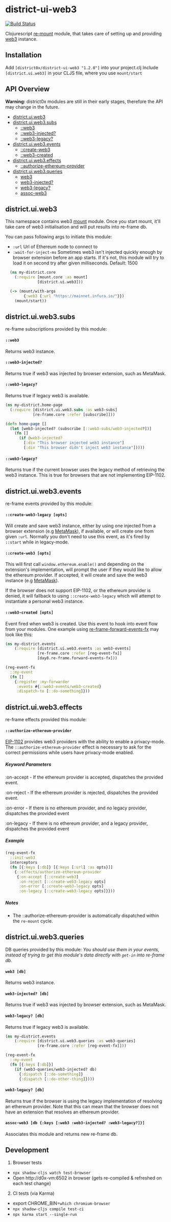 # district-ui-web3

[![Build Status](https://travis-ci.org/district0x/district-ui-web3.svg?branch=master)](https://travis-ci.org/district0x/district-ui-web3)

Clojurescript [re-mount](https://github.com/district0x/d0x-INFRA/blob/master/re-mount.md) module, that takes care of setting up and providing [web3](https://github.com/ethereum/web3.js/) instance.

## Installation
Add `[district0x/district-ui-web3 "1.2.0"]` into your project.clj
Include `[district.ui.web3]` in your CLJS file, where you use `mount/start`

## API Overview

**Warning:** district0x modules are still in their early stages, therefore
the API may change in the future.

- [district.ui.web3](#districtuiweb3)
- [district.ui.web3.subs](#districtuiweb3subs)
  - [::web3](#web3-sub)
  - [::web3-injected?](#web3-injected?-sub)
  - [::web3-legacy?](#web3-legacy?-sub)
- [district.ui.web3.events](#districtuiweb3events)
  - [::create-web3](#create-web3)
  - [::web3-created](#web3-created)
- [district.ui.web3.effects](#districtuiweb3effects)
  - [::authorize-ethereum-provider](#web3-ui-effects-authorize-ethereum-provider)
- [district.ui.web3.queries](#districtuiweb3queries)
  - [web3](#web3)
  - [web3-injected?](#web3-injected?)
  - [web3-legacy?](#web3-legacy?)
  - [assoc-web3](#assoc-web3)

## district.ui.web3
This namespace contains web3 [mount](https://github.com/tolitius/mount) module. Once you start mount, it'll take care of web3
initialisation and will put results into re-frame db.

You can pass following args to initiate this module:
* `:url` Url of Ethereum node to connect to
* `:wait-for-inject-ms` Sometimes web3 isn't injected quickly enough by browser extension before an app starts. If it's not, this module will try
to load it on second try after given milliseconds. Default: 1500

```clojure
  (ns my-district.core
    (:require [mount.core :as mount]
              [district.ui.web3]))

  (-> (mount/with-args
        {:web3 {:url "https://mainnet.infura.io/"}})
    (mount/start))
```

## district.ui.web3.subs
re-frame subscriptions provided by this module:

#### <a name="web3-sub">`::web3`
Returns web3 instance.

#### <a name="web3-injected?-sub">`::web3-injected?`
Returns true if web3 was injected by browser extension, such as
MetaMask.

#### <a name="web3-legacy?-sub">`::web3-legacy?`
Returns true if legacy web3 is available.

```clojure
(ns my-district.home-page
  (:require [district.ui.web3.subs :as web3-subs]
            [re-frame.core :refer [subscribe]]))

(defn home-page []
  (let [web3-injected? (subscribe [::web3-subs/web3-injected?])]
    (fn []
      (if @web3-injected?
        [:div "This browser injected web3 instance"]
        [:div "This browser didn't inject web3 instance"]))))
```

#### <a name="web3-legacy?-sub">`::web3-legacy?`
Returns true if the current browser uses the legacy method of
retrieving the web3 instance. This is true for browsers that are not
implementing EIP-1102.


## district.ui.web3.events
re-frame events provided by this module:

#### <a name="create-web3">`::create-web3-legacy [opts]`
Will create and save web3 instance, either by using one injected from a browser extension (e.g [MetaMask](https://metamask.io/)),
if available, or will create one from given `:url`. Normally you don't
need to use this event, as it's fired by `::start` while in legacy-mode.


#### <a name="create-web3">`::create-web3 [opts]`
This will first call `window.ethereum.enable()` and depending on the
extension's implementation, will prompt the user if they would like to
allow the ethereum provider. If accepted, it will create and save the
web3 instance (e.g [MetaMask](https://metamask.io/)).

If the browser does not support EIP-1102, or the ethereum provider is
denied, it will fallback to using `::create-web3-legacy` which will
attempt to instantiate a personal web3 instance.


#### <a name="web3-created">`::web3-created [opts]`
Event fired when web3 is created. Use this event to hook into event flow from your modules.
One example using [re-frame-forward-events-fx](https://github.com/Day8/re-frame-forward-events-fx) may look like this:

```clojure
(ns my-district.events
    (:require [district.ui.web3.events :as web3-events]
              [re-frame.core :refer [reg-event-fx]]
              [day8.re-frame.forward-events-fx]))

(reg-event-fx
  ::my-event
  (fn []
    {:register :my-forwarder
     :events #{::web3-events/web3-created}
     :dispatch-to [::do-something]}))
```

## district.ui.web3.effects
re-frame effects provided this module:

#### <a name="district-ui-web3-effects-authorize-ethereum-provider">`::authorize-ethereum-provider`
[EIP-1102](https://github.com/ethereum/EIPs/blob/master/EIPS/eip-1102.md)
provides web3 providers with the ability to enable a privacy-mode. The
`::authorize-ethereum-provider` effect is necessary to ask for the
correct permissions while users have privacy-mode enabled.

##### Keyword Parameters

:on-accept - If the ethereum provider is accepted, dispatches the
provided event.

:on-reject - If the ethereum provider is rejected, dispatches the
provided event.

:on-error - If there is no ethereum provider, and no legacy provider,
dispatches the provided event

:on-legacy - If there is no ethereum provider, and a legacy provider,
dispatches the provided event

##### Example

```clojure
(reg-event-fx
  ::init-web3
  interceptors
  (fn [{:keys [:db]} [{:keys [:url] :as opts}]]
    {::effects/authorize-ethereum-provider
     {:on-accept [::create-web3]
      :on-reject [::create-web3-legacy opts]
      :on-error [::create-web3-legacy opts]
      :on-legacy [::create-web3-legacy opts]}}))

```

##### Notes

- The ::authorize-ethereum-provider is automatically dispatched within
  the `re-mount` cycle.


## district.ui.web3.queries
DB queries provided by this module:
*You should use them in your events, instead of trying to get this module's
data directly with `get-in` into re-frame db.*

#### <a name="web3">`web3 [db]`
Returns web3 instance.

#### <a name="web3-injected?">`web3-injected? [db]`
Returns true if web3 was injected by browser extension, such as MetaMask.

#### <a name="web3-legacy?">`web3-legacy? [db]`
Returns true if legacy web3 is available.

```clojure
(ns my-district.events
    (:require [district.ui.web3.queries :as web3-queries]
              [re-frame.core :refer [reg-event-fx]]))

(reg-event-fx
  ::my-event
  (fn [{:keys [:db]}]
    (if (web3-queries/web3-injected? db)
      {:dispatch [::do-something]}
      {:dispatch [::do-other-thing]})))
```

#### <a name="web3-legacy?">`web3-legacy? [db]`
Returns true if the browser is using the legacy implementation of
resolving an ethereum provider. Note that this can mean that the
browser does not have an extension that resolves an ethereum provider.

#### <a name="assoc-web3">`assoc-web3 [db {:keys [:web3 :web3-injected? :web3-legacy?]}]`
Associates this module and returns new re-frame db.

## Development

1. Browser tests
  - `npx shadow-cljs watch test-browser`
  - Open http://d0x-vm:6502 in browser (gets re-compiled & refreshed on each test change)
2. CI tests (via Karma)
  - export CHROME_BIN=`which chromium-browser`
  - `npx shadow-cljs compile test-ci`
  - `npx karma start --single-run`
